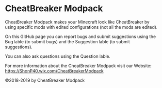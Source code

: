 # CheatBreaker Modpack

CheatBreaker Modpack makes your Minecraft look like CheatBreaker by using specific mods with edited configurations (not all the mods are edited).

On this GitHub page you can report bugs and submit suggestions using the Bug lable (to submit bugs) and the Suggestion lable (to submit suggestions).

You can also ask questions using the Question lable.

For more information about the CheatBreaker Modpack visit our Website: https://ShonP40.wix.com/CheatBreakerModpack


©2018-2019 by CheatBreaker Modpack
